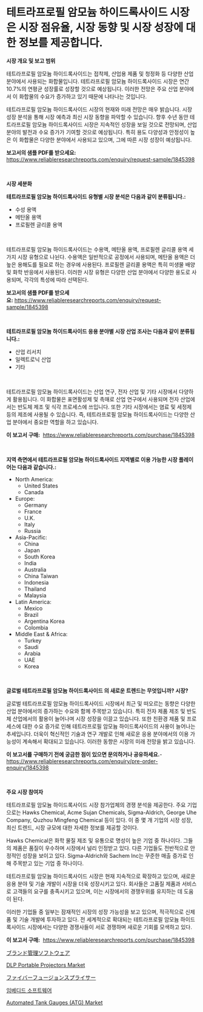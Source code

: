 <p><h1>테트라프로필 암모늄 하이드록사이드 시장은 시장 점유율, 시장 동향 및 시장 성장에 대한 정보를 제공합니다.</h1></p><p><strong>시장 개요 및 보고 범위</strong></p>
<p><p>테트라프로필 암모늄 하이드록사이드는 접착제, 산업용 제품 및 청정화 등 다양한 산업 분야에서 사용되는 화합물입니다. 테트라프로필 암모늄 하이드록사이드 시장은 연간 10.7%의 연평균 성장률로 성장할 것으로 예상됩니다. 이러한 전망은 주요 산업 분야에서 이 화합물의 수요가 증가하고 있기 때문에 나타나는 것입니다.</p><p>테트라프로필 암모늄 하이드록사이드 시장의 현재와 미래 전망은 매우 밝습니다. 시장 성장 분석을 통해 시장 예측과 최신 시장 동향을 파악할 수 있습니다. 향후 수년 동안 테트라프로필 암모늄 하이드록사이드 시장은 지속적인 성장을 보일 것으로 전망되며, 산업 분야의 발전과 수요 증가가 기여할 것으로 예상됩니다. 특히 용도 다양성과 안정성이 높은 이 화합물은 다양한 분야에서 사용되고 있으며, 그에 따른 시장 성장이 예상됩니다.</p></p>
<p><strong>보고서의 샘플 PDF를 받으세요:</strong> <a href="https://www.reliableresearchreports.com/enquiry/request-sample/1845398">https://www.reliableresearchreports.com/enquiry/request-sample/1845398</a></p>
<p>&nbsp;</p>
<p><strong>시장 세분화</strong></p>
<p><strong>테트라프로필 암모늄 하이드록사이드 유형별 시장 분석은 다음과 같이 분류됩니다.:</strong></p>
<p><ul><li>수성 용액</li><li>메탄올 용액</li><li>프로필렌 글리콜 용액</li></ul></p>
<p>&nbsp;</p>
<p><p>테트라프로필 암모늄 하이드록사이드는 수용액, 메탄올 용액, 프로필렌 글리콜 용액 세 가지 시장 유형으로 나뉜다. 수용액은 일반적으로 공정에서 사용되며, 메탄올 용액은 더 높은 용해도를 필요로 하는 경우에 사용된다. 프로필렌 글리콜 용액은 특히 미생물 배양 및 화학 반응에서 사용된다. 이러한 시장 유형은 다양한 산업 분야에서 다양한 용도로 사용되며, 각각의 특성에 따라 선택된다.</p></p>
<p><strong>보고서의 샘플 PDF를 받으세요:</strong>&nbsp;<a href="https://www.reliableresearchreports.com/enquiry/request-sample/1845398">https://www.reliableresearchreports.com/enquiry/request-sample/1845398</a></p>
<p>&nbsp;</p>
<p><strong> 테트라프로필 암모늄 하이드록사이드 응용 분야별 시장 산업 조사는 다음과 같이 분류됩니다.:</strong></p>
<p><ul><li>산업 리서치</li><li>일렉트로닉 산업</li><li>기타</li></ul></p>
<p>&nbsp;</p>
<p><p>테트라프로필 암모늄 하이드록사이드는 산업 연구, 전자 산업 및 기타 시장에서 다양하게 활용됩니다. 이 화합물은 표면활성제 및 촉매로 산업 연구에서 사용되며 전자 산업에서는 반도체 제조 및 식각 프로세스에 쓰입니다. 또한 기타 시장에서는 염료 및 세정제 등의 제조에 사용될 수 있습니다. 즉, 테트라프로필 암모늄 하이드록사이드는 다양한 산업 분야에서 중요한 역할을 하고 있습니다.</p></p>
<p><strong>이 보고서 구매:</strong>&nbsp; <a href="https://www.reliableresearchreports.com/purchase/1845398">https://www.reliableresearchreports.com/purchase/1845398</a></p>
<p>&nbsp;</p>
<p><strong>지역 측면에서 테트라프로필 암모늄 하이드록사이드 지역별로 이용 가능한 시장 플레이어는 다음과 같습니다.:</strong></p>
<p><ul>
    <li>
        North America:
        <ul>
            <li>United States</li>
            <li>Canada</li>
        </ul>
    </li>
    <li>
        Europe:
        <ul>
            <li>Germany</li>
            <li>France</li>
            <li>U.K.</li>
            <li>Italy</li>
            <li>Russia</li>
        </ul>
    </li>
    <li>
        Asia-Pacific:
        <ul>
            <li>China</li>
            <li>Japan</li>
            <li>South Korea</li>
            <li>India</li>
            <li>Australia</li>
            <li>China Taiwan</li>
            <li>Indonesia</li>
            <li>Thailand</li>
            <li>Malaysia</li>
        </ul>
    </li>
    <li>
        Latin America:
        <ul>
            <li>Mexico</li>
            <li>Brazil</li>
            <li>Argentina Korea</li>
            <li>Colombia</li>
        </ul>
    </li>
    <li>
        Middle East & Africa:
        <ul>
            <li>Turkey</li>
            <li>Saudi</li>
            <li>Arabia</li>
            <li>UAE</li>
            <li>Korea</li>
        </ul>
    </li>
    </ul></p>
<p>&nbsp;</p>
<p><strong>글로벌 테트라프로필 암모늄 하이드록사이드 의 새로운 트렌드는 무엇입니까? 시장?</strong></p>
<p><p>글로벌 테트라프로필 암모늄 하이드록사이드 시장에서 최근 및 떠오르는 동향은 다양한 산업 분야에서의 증가하는 수요와 함께 주목받고 있습니다. 특히 전자 제품 제조 및 반도체 산업에서의 활용이 늘어나며 시장 성장을 이끌고 있습니다. 또한 친환경 제품 및 프로세스에 대한 수요 증가로 인해 테트라프로필 암모늄 하이드록사이드의 사용이 늘어나는 추세입니다. 더욱이 혁신적인 기술과 연구 개발로 인해 새로운 응용 분야에서의 이용 가능성이 계속해서 확대되고 있습니다. 이러한 동향은 시장의 미래 전망을 밝고 있습니다.</p></p>
<p><strong>이 보고서를 구매하기 전에 궁금한 점이 있으면 문의하거나 공유하세요.</strong>- <a href="https://www.reliableresearchreports.com/enquiry/pre-order-enquiry/1845398">https://www.reliableresearchreports.com/enquiry/pre-order-enquiry/1845398</a></p>
<p>&nbsp;</p>
<p><strong>주요 시장 참여자</strong></p>
<p><p>테트라프로필 암모늄 하이드록사이드 시장 참가업체의 경쟁 분석을 제공한다. 주요 기업으로는 Hawks Chemical, Acme Sujan Chemicals, Sigma-Aldrich, George Uhe Company, Quzhou Mingfeng Chemical 등이 있다. 이 중 몇 개 기업의 시장 성장, 최신 트렌드, 시장 규모에 대한 자세한 정보를 제공할 것이다.</p><p>Hawks Chemical은 화학 물질 제조 및 유통으로 명성이 높은 기업 중 하나이다. 그들의 제품은 품질이 우수하며 시장에서 널리 인정받고 있다. 다른 기업들도 전반적으로 안정적인 성장을 보이고 있다. Sigma-Aldrich와 Sachem Inc는 꾸준한 매출 증가로 인해 주목받고 있는 기업 중 하나이다. </p><p>테트라프로필 암모늄 하이드록사이드 시장은 현재 지속적으로 확장하고 있으며, 새로운 응용 분야 및 기술 개발이 시장을 더욱 성장시키고 있다. 회사들은 고품질 제품과 서비스로 고객들의 요구를 충족시키고 있으며, 이는 시장에서의 경쟁우위를 유지하는 데 도움이 된다.</p><p>이러한 기업들 중 일부는 잠재적인 시장의 성장 가능성을 보고 있으며, 적극적으로 신제품 및 기술 개발에 투자하고 있다. 전 세계적으로 확대되는 테트라프로필 암모늄 하이드록사이드 시장에서는 다양한 경쟁사들이 서로 경쟁하며 새로운 기회를 모색하고 있다.</p></p>
<p><strong>이 보고서 구매:</strong>&nbsp;&nbsp;<a href="https://www.reliableresearchreports.com/purchase/1845398">https://www.reliableresearchreports.com/purchase/1845398</a></p>
<p><p><a href="https://medium.com/@kaiahuels2023/%E3%83%96%E3%83%A9%E3%83%B3%E3%83%89%E7%AE%A1%E7%90%86%E3%82%BD%E3%83%95%E3%83%88%E3%82%A6%E3%82%A7%E3%82%A2%E5%B8%82%E5%A0%B4%E5%B1%95%E6%9C%9B-%E6%A5%AD%E7%95%8C%E6%A6%82%E8%A6%81%E3%81%A8%E4%BA%88%E6%B8%AC-2024%E5%B9%B4-2031%E5%B9%B4-740ab9a8d853">ブランド管理ソフトウェア</a></p><p><a href="https://issuu.com/reportprime-2/docs/dlp-portable-projectors-market-size-2030.pptx">DLP Portable Projectors Market</a></p><p><a href="https://github.com/lrlmopnhwd79300/Market-Research-Report-List-1/blob/main/2784516186886.md">ファイバーフュージョンスプライサー</a></p><p><a href="https://medium.com/@cedricrflatley08766/%EC%9E%84%EB%B2%A0%EB%94%94%EB%93%9C-%EC%86%8C%ED%94%84%ED%8A%B8%EC%9B%A8%EC%96%B4-%EC%8B%9C%EC%9E%A5%EC%9D%80-%EC%8B%9C%EC%9E%A5-%EC%A0%90%EC%9C%A0%EC%9C%A8-%ED%81%AC%EA%B8%B0-%EB%B0%8F-2031%EB%85%84%EA%B9%8C%EC%A7%80-%EC%98%88%EC%83%81%EB%90%9C-%EC%98%88%EC%B8%A1%EC%97%90-%EC%B4%88%EC%A0%90%EC%9D%84-%EB%A7%9E%EC%B6%A5%EB%8B%88%EB%8B%A4-674e6289d07e">임베디드 소프트웨어</a></p><p><a href="https://summer-dogwood-3e9.notion.site/Automated-Tank-Gauges-ATG-Market-Size-Evaluating-its-Market-Trends-Growth-and-Projections-2024--8f6279e2c70248baaac3e1e97292f889">Automated Tank Gauges (ATG) Market</a></p></p>
